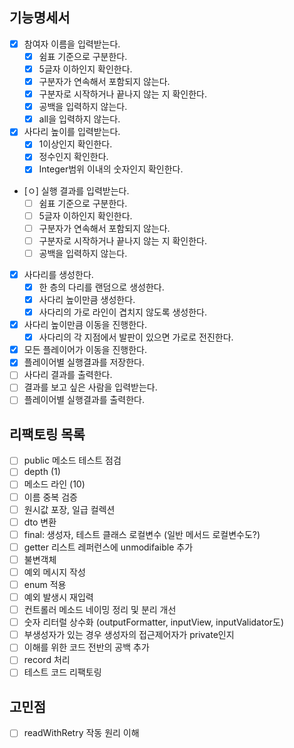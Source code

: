 ## 기능명세서
- [x] 참여자 이름을 입력받는다.
  - [x] 쉼표 기준으로 구분한다.
  - [x] 5글자 이하인지 확인한다.
  - [x] 구분자가 연속해서 포함되지 않는다.
  - [x] 구분자로 시작하거나 끝나지 않는 지 확인한다.
  - [x] 공백을 입력하지 않는다.
  - [x] all을 입력하지 않는다.
- [x] 사다리 높이를 입력받는다.
  - [x] 1이상인지 확인한다.
  - [x] 정수인지 확인한다.
  - [x] Integer범위 이내의 숫자인지 확인한다.
- [ㅇ] 실행 결과를 입력받는다.
  - [ ] 쉼표 기준으로 구분한다.
  - [ ] 5글자 이하인지 확인한다.
  - [ ] 구분자가 연속해서 포함되지 않는다.
  - [ ] 구분자로 시작하거나 끝나지 않는 지 확인한다.
  - [ ] 공백을 입력하지 않는다.
- [x] 사다리를 생성한다.
  - [X] 한 층의 다리를 랜덤으로 생성한다.
  - [x] 사다리 높이만큼 생성한다.
  - [x] 사다리의 가로 라인이 겹치지 않도록 생성한다.
- [x] 사다리 높이만큼 이동을 진행한다.
  - [x] 사다리의 각 지점에서 발판이 있으면 가로로 전진한다.
- [x] 모든 플레이어가 이동을 진행한다.
- [x] 플레이어별 실행결과를 저장한다.
- [ ] 사다리 결과를 출력한다.
- [ ] 결과를 보고 싶은 사람을 입력받는다.
- [ ] 플레이어별 실행결과를 출력한다.

## 리팩토링 목록
- [ ] public 메소드 테스트 점검
- [ ] depth (1)
- [ ] 메소드 라인 (10)
- [ ] 이름 중복 검증
- [ ] 원시값 포장, 일급 컬렉션
- [ ] dto 변환
- [ ] final: 생성자, 테스트 클래스 로컬변수 (일반 메서드 로컬변수도?) 
- [ ] getter 리스트 레퍼런스에 unmodifaible 추가
- [ ] 불변객체
- [ ] 예외 메시지 작성
- [ ] enum 적용
- [ ] 예외 발생시 재입력
- [ ] 컨트롤러 메소드 네이밍 정리 및 분리 개선
- [ ] 숫자 리터럴 상수화 (outputFormatter, inputView, inputValidator도)
- [ ] 부생성자가 있는 경우 생성자의 접근제어자가 private인지
- [ ] 이해를 위한 코드 전반의 공백 추가
- [ ] record 처리
- [ ] 테스트 코드 리팩토링

## 고민점
- [ ] readWithRetry 작동 원리 이해
